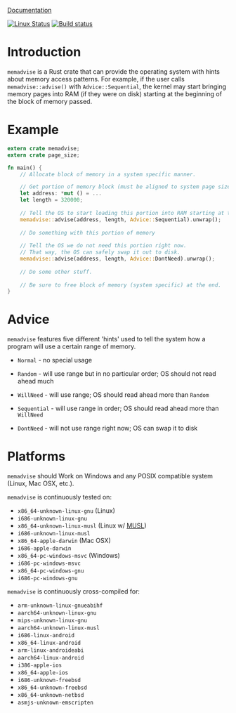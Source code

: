 [Documentation](https://docs.rs/memadvise)

[![Linux Status](https://travis-ci.org/Elzair/memadvise.svg?branch=master)](https://travis-ci.org/Elzair/memadvise)
[![Build status](https://ci.appveyor.com/api/projects/status/yf2d627xup9gnx4e?svg=true)](https://ci.appveyor.com/project/Elzair/memadvise)


# Introduction

`memadvise` is a Rust crate that can provide the operating system with hints about memory access patterns. For example, if the user calls `memadvise::advise()` with `Advice::Sequential`, the kernel may start bringing memory pages into RAM (if they were on disk) starting at the beginning of the block of memory passed.

# Example

```rust
extern crate memadvise;
extern crate page_size;

fn main() {
    // Allocate block of memory in a system specific manner.

    // Get portion of memory block (must be aligned to system page size).
    let address: *mut () = ...
    let length = 320000;
    
    // Tell the OS to start loading this portion into RAM starting at the beginning.
    memadvise::advise(address, length, Advice::Sequential).unwrap();
    
    // Do something with this portion of memory
    
    // Tell the OS we do not need this portion right now.
    // That way, the OS can safely swap it out to disk.
    memadvise::advise(address, length, Advice::DontNeed).unwrap();
    
    // Do some other stuff.
    
    // Be sure to free block of memory (system specific) at the end.
}

```

# Advice

`memadvise` features five different 'hints' used to tell the system how a program will use a certain range of memory.

* `Normal` - no special usage

* `Random` - will use range but in no particular order; OS should not read ahead much

* `WillNeed` - will use range; OS should read ahead more than `Random`

* `Sequential` - will use range in order; OS should read ahead more than `WillNeed`

* `DontNeed` - will not use range right now; OS can swap it to disk

# Platforms

`memadvise` should Work on Windows and any POSIX compatible system (Linux, Mac OSX, etc.).

`memadvise` is continuously tested on:
  * `x86_64-unknown-linux-gnu` (Linux)
  * `i686-unknown-linux-gnu`
  * `x86_64-unknown-linux-musl` (Linux w/ [MUSL](https://www.musl-libc.org/))
  * `i686-unknown-linux-musl`
  * `x86_64-apple-darwin` (Mac OSX)
  * `i686-apple-darwin`
  * `x86_64-pc-windows-msvc` (Windows)
  * `i686-pc-windows-msvc`
  * `x86_64-pc-windows-gnu`
  * `i686-pc-windows-gnu`

`memadvise` is continuously cross-compiled for:
  * `arm-unknown-linux-gnueabihf`
  * `aarch64-unknown-linux-gnu`
  * `mips-unknown-linux-gnu`
  * `aarch64-unknown-linux-musl`
  * `i686-linux-android`
  * `x86_64-linux-android`
  * `arm-linux-androideabi`
  * `aarch64-linux-android`
  * `i386-apple-ios`
  * `x86_64-apple-ios`
  * `i686-unknown-freebsd`
  * `x86_64-unknown-freebsd`
  * `x86_64-unknown-netbsd`
  * `asmjs-unknown-emscripten`
